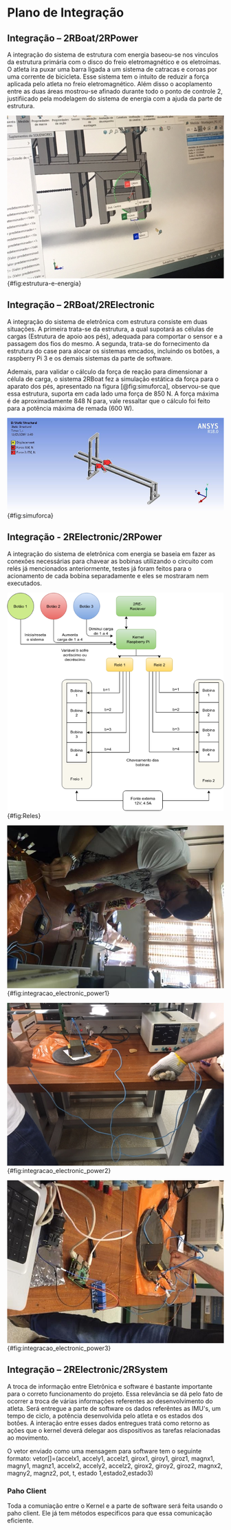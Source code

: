 # Plano de Integração

## Integração – 2RBoat/2RPower

A integração do sistema de estrutura com energia baseou-se nos vinculos da estrutura primária com o disco do freio eletromagnético e os eletroímas. O atleta ira puxar uma barra ligada a um sistema de catracas e coroas por uma corrente de bicicleta. Esse sistema tem o intuito de reduzir a força aplicada pelo atleta no freio eletromagnético. Além disso o acoplamento entre as duas áreas mostrou-se afinado durante todo o ponto de controle 2, justifiicado pela modelagem do sistema de energia com a ajuda da parte de estrutura.

![Local da estrutura para acoplamento do eletroímã e disco](imagens/IMG_5119.JPG){#fig:estrutura-e-energia}


## Integração – 2RBoat/2RElectronic

 A integração do sistema de eletrônica com estrutura consiste em duas situações. A primeira trata-se da estrutura, a qual supotará as células de cargas (Estrutura de apoio aos pés), adequada para comportar o sensor e a passagem dos fios do mesmo. A segunda, trata-se do fornecimento da estrutura do case para alocar os sistemas emcados, incluindo os botões, a raspberry Pi 3 e os demais sistemas da parte de software.

 Ademais, para validar o cálculo da força de reação para dimensionar a célula de carga, o sistema 2RBoat fez a simulação estática da força para o aparato dos pés, apresentado na figura [@fig:simuforca], observou-se que essa estrutura, suporta em cada lado uma força de 850 N. A força máxima é de aproximadamente 848 N para, vale ressaltar que o cálculo foi feito para a potência máxima de remada (600 W).

![Simulação estática da força para o apoio do pé.](imagens/simuforca.JPG){#fig:simuforca}

## Integração - 2RElectronic/2RPower

A integração do sistema de eletrônica com energia se baseia em fazer as conexões necessárias para chavear as bobinas utilizando o circuito com relés já mencionados anteriormente, testes já foram feitos para o acionamento de cada bobina separadamente e eles se mostraram nem executados.

![reles^[Fonte: Do_autor]](imagens/reles.png){#fig:Reles}


![Testes do código para acionamento dos níveis de carga do eletroímã](imagens/integracao_elec_pow1.png){#fig:integracao_electronic_power1}

![Testes do código para acionamento dos níveis de carga do eletroímã](imagens/IMG_5698.JPG){#fig:integracao_electronic_power2}

![Testes do código para acionamento dos níveis de carga do eletroímã](imagens/integracao_elec_pow3.png){#fig:integracao_electronic_power3}

## Integração – 2RElectronic/2RSystem

A troca de informação entre Eletrônica e software é bastante importante para o correto funcionamento do projeto. Essa relevância se dá pelo fato de ocorrer a troca de várias informações referentes ao desenvolvimento do atleta.
Será entregue a parte de software os dados referêntes as IMU's, um tempo de ciclo, a potência desenvolvida pelo atleta e os estados dos botôes. A interação entre esses dados entregues tratá como retorno as ações que o kernel deverá delegar aos dispositivos as tarefas relacionadas ao movimento.

O vetor enviado como uma mensagem para software tem o seguinte formato:
vetor[]=(accelx1, accely1, accelz1, girox1, giroy1, giroz1, magnx1, magny1, magnz1, accelx2, accely2, accelz2, girox2, giroy2, giroz2, magnx2, magny2, magnz2, pot, t, estado 1,estado2,estado3)

### Paho Client
Toda a comuniação entre o Kernel e a parte de software será feita usando o paho client. Ele já tem métodos especificos para que essa comunicação eficiente.
